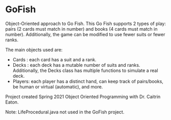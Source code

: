 # GoFish

Object-Oriented approach to Go Fish. This Go Fish supports 2 types of play: pairs (2 cards must match in number) and books (4 cards must match in number). Additionally, the game can be modified to use fewer suits or fewer ranks. 

The main objects used are: 
- Cards : each card has a suit and a rank. 
- Decks : each deck has a mutable number of suits and ranks. Additionally, the Decks class has multiple functions to simulate a real deck. 
- Players: each player has a distinct hand, can keep track of pairs/books, be human or virtual (automatic), and more. 


Project created Spring 2021 Object Oriented Programming with Dr. Caitrin Eaton.

Note: LifeProcedural.java not used in the GoFish project. 
